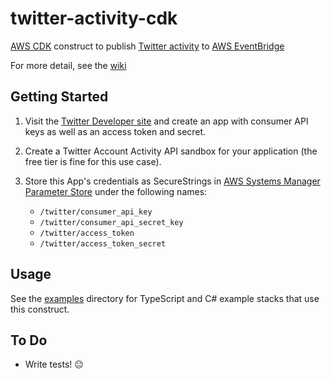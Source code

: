 # twitter-activity-cdk
[AWS CDK](https://aws.amazon.com/cdk/) construct to publish [Twitter activity](https://developer.twitter.com/en/docs/accounts-and-users/subscribe-account-activity/overview) to [AWS EventBridge](https://aws.amazon.com/eventbridge/)

For more detail, see the [wiki](https://github.com/pofallon/twitter-activity-cdk/wiki)

## Getting Started

1.  Visit the [Twitter Developer site](https://developer.twitter.com) and create an app with consumer API keys as well as an access token and secret.

1.  Create a Twitter Account Activity API sandbox for your application (the free tier is fine for this use case).

1.  Store this App's credentials as SecureStrings in [AWS Systems Manager Parameter Store](https://docs.aws.amazon.com/systems-manager/latest/userguide/systems-manager-parameter-store.html) under the following names:

    * `/twitter/consumer_api_key` 
    * `/twitter/consumer_api_secret_key`
    * `/twitter/access_token` 
    * `/twitter/access_token_secret`

## Usage

See the [examples](examples) directory for TypeScript and C# example stacks that use this construct.

## To Do

* Write tests! :neutral_face:
